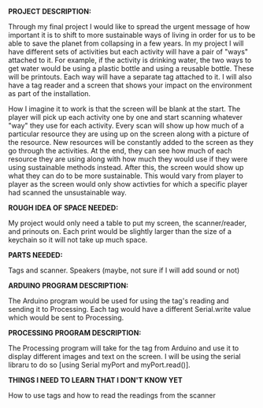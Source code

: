 **PROJECT DESCRIPTION:**

Through my final project I would like to spread the urgent message of how important it is to shift to more sustainable ways of living in order for us to be able to save the planet from collapsing in a few years. In my project I will have different sets of activities but each activity will have a pair of "ways" attached to it. For example, if the activity is drinking water, the two ways to get water would be using a plastic bottle and using a reusable bottle. These will be printouts. Each way will have a separate tag attached to it. I will also have a tag reader and a screen that shows your impact on the environment as part of the installation.


How I imagine it to work is that the screen will be blank at the start. The player will pick up each activity one by one and start scanning whatever "way" they use for each activity. Every scan will show up how much of a particular resource they are using up on the screen along with a picture of the resource. New resources will be constantly added to the screen as they go through the activities. At the end, they can see how much of each resource they are using along with how much they would use if they were using sustainable methods instead. After this, the screen would show up what they can do to be more sustainable. This would vary from player to player as the screen would only show activties for which a specific player had scanned the unsustainable way.



**ROUGH IDEA OF SPACE NEEDED:**

My project would only need a table to put my screen, the scanner/reader, and prinouts on. Each print would be slightly larger than the size of a keychain so it will not take up much space.



**PARTS NEEDED:**


Tags and scanner. Speakers (maybe, not sure if I will add sound or not)



**ARDUINO PROGRAM DESCRIPTION:**


The Arduino program would be used for using the tag's reading and sending it to Processing. Each tag would have a different Serial.write value which would be sent to Processing. 



**PROCESSING PROGRAM DESCRIPTION:**

The Processing program will take for the tag from Arduino and use it to display different images and text on the screen. I will be using the serial libraru to do so [using Serial myPort and myPort.read()].



**THINGS I NEED TO LEARN THAT I DON'T KNOW YET**


How to use tags and how to read the readings from the scanner
